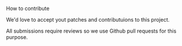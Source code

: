How to contribute

We'd love to accept yout patches and contributuions to this project.

All submissions require reviews so we use Github pull requests for this purpose.
